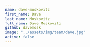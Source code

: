```yaml
---
name: dave-moskovitz
first_name: Dave
last_name: Moskovitz
full_name: Dave Moskovitz
github: davemosk
image: "../assets/img/team/dave.jpg"
active: false
---
```

